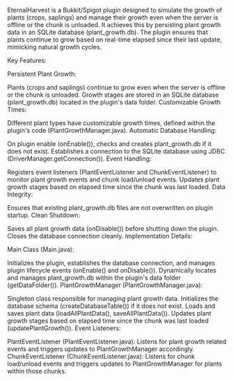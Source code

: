 EternalHarvest is a Bukkit/Spigot plugin designed to simulate the growth of plants (crops, saplings) and manage their growth even when the server is offline or the chunk is unloaded. It achieves this by persisting plant growth data in an SQLite database (plant_growth.db). The plugin ensures that plants continue to grow based on real-time elapsed since their last update, mimicking natural growth cycles.

Key Features:

Persistent Plant Growth:

Plants (crops and saplings) continue to grow even when the server is offline or the chunk is unloaded.
Growth stages are stored in an SQLite database (plant_growth.db) located in the plugin's data folder.
Customizable Growth Times:

Different plant types have customizable growth times, defined within the plugin's code (PlantGrowthManager.java).
Automatic Database Handling:

On plugin enable (onEnable()), checks and creates plant_growth.db if it does not exist.
Establishes a connection to the SQLite database using JDBC (DriverManager.getConnection()).
Event Handling:

Registers event listeners (PlantEventListener and ChunkEventListener) to monitor plant growth events and chunk load/unload events.
Updates plant growth stages based on elapsed time since the chunk was last loaded.
Data Integrity:

Ensures that existing plant_growth.db files are not overwritten on plugin startup.
Clean Shutdown:

Saves all plant growth data (onDisable()) before shutting down the plugin.
Closes the database connection cleanly.
Implementation Details:

Main Class (Main.java):

Initializes the plugin, establishes the database connection, and manages plugin lifecycle events (onEnable() and onDisable()).
Dynamically locates and manages plant_growth.db within the plugin's data folder (getDataFolder()).
PlantGrowthManager (PlantGrowthManager.java):

Singleton class responsible for managing plant growth data.
Initializes the database schema (createDatabaseTable()) if it does not exist.
Loads and saves plant data (loadAllPlantData(), saveAllPlantData()).
Updates plant growth stages based on elapsed time since the chunk was last loaded (updatePlantGrowth()).
Event Listeners:

PlantEventListener (PlantEventListener.java):
Listens for plant growth related events and triggers updates to PlantGrowthManager accordingly.
ChunkEventListener (ChunkEventListener.java):
Listens for chunk load/unload events and triggers updates to PlantGrowthManager for plants within those chunks.

